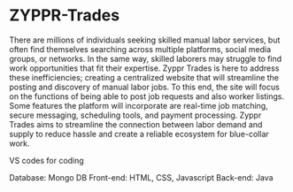 # ZYPPR-Trades

There are millions of individuals seeking skilled manual labor services, but often find themselves searching across multiple platforms, social media groups, or networks. In the same way, skilled laborers may struggle to find work opportunities that fit their expertise. Zyppr Trades is here to address these inefficiencies; creating a centralized website that will streamline the posting and discovery of manual labor jobs. To this end, the site will focus on the functions of being able to post job requests and also worker listings. Some features the platform will incorporate are real-time job matching, secure messaging, scheduling tools, and payment processing. Zyppr Trades aims to streamline the connection between labor demand and supply to reduce hassle and create a reliable ecosystem for blue-collar work.

VS codes for coding

Database: Mongo DB
Front-end: HTML, CSS, Javascript
Back-end: Java

